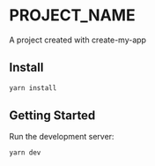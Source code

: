 # PROJECT_NAME

A project created with create-my-app

## Install

```sh
yarn install
```

## Getting Started

Run the development server:

```sh
yarn dev
```
